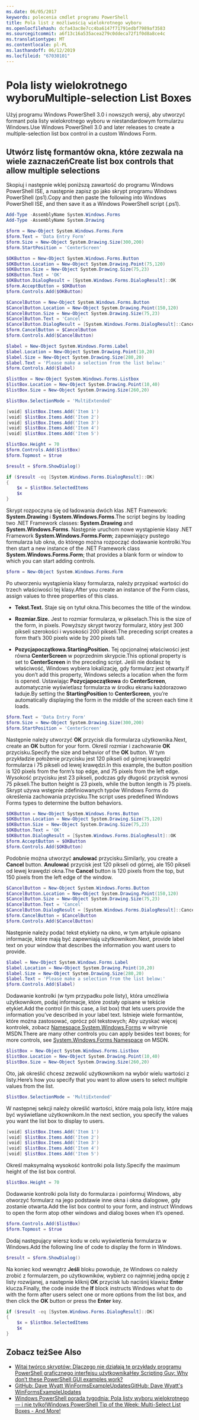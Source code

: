 ```yaml
---
ms.date: 06/05/2017
keywords: polecenia cmdlet programu PowerShell
title: Pola list z możliwością wielokrotnego wyboru
ms.openlocfilehash: dcfa43ac8e7cc4ba6147f71791edbf7989af3583
ms.sourcegitcommit: a6f13c16a535acea279c0ddeca72f1f0d8a8ce4c
ms.translationtype: MT
ms.contentlocale: pl-PL
ms.lasthandoff: 06/12/2019
ms.locfileid: "67030101"
---
```

# <a name="multiple-selection-list-boxes"></a><span data-ttu-id="f637f-103">Pola listy wielokrotnego wyboru</span><span class="sxs-lookup"><span data-stu-id="f637f-103">Multiple-selection List Boxes</span></span>

<span data-ttu-id="f637f-104">Użyj programu Windows PowerShell 3.0 i nowszych wersji, aby utworzyć formant pola listy wielokrotnego wyboru w niestandardowym formularzu Windows.</span><span class="sxs-lookup"><span data-stu-id="f637f-104">Use Windows PowerShell 3.0 and later releases to create a multiple-selection list box control in a custom Windows Form.</span></span>

## <a name="create-list-box-controls-that-allow-multiple-selections"></a><span data-ttu-id="f637f-105">Utwórz listę formantów okna, które zezwala na wiele zaznaczeń</span><span class="sxs-lookup"><span data-stu-id="f637f-105">Create list box controls that allow multiple selections</span></span>

<span data-ttu-id="f637f-106">Skopiuj i następnie wklej poniższą zawartość do programu Windows PowerShell ISE, a następnie zapisz go jako skrypt programu Windows PowerShell (ps1).</span><span class="sxs-lookup"><span data-stu-id="f637f-106">Copy and then paste the following into Windows PowerShell ISE, and then save it as a Windows PowerShell script (.ps1).</span></span>

```powershell
Add-Type -AssemblyName System.Windows.Forms
Add-Type -AssemblyName System.Drawing

$form = New-Object System.Windows.Forms.Form
$form.Text = 'Data Entry Form'
$form.Size = New-Object System.Drawing.Size(300,200)
$form.StartPosition = 'CenterScreen'

$OKButton = New-Object System.Windows.Forms.Button
$OKButton.Location = New-Object System.Drawing.Point(75,120)
$OKButton.Size = New-Object System.Drawing.Size(75,23)
$OKButton.Text = 'OK'
$OKButton.DialogResult = [System.Windows.Forms.DialogResult]::OK
$form.AcceptButton = $OKButton
$form.Controls.Add($OKButton)

$CancelButton = New-Object System.Windows.Forms.Button
$CancelButton.Location = New-Object System.Drawing.Point(150,120)
$CancelButton.Size = New-Object System.Drawing.Size(75,23)
$CancelButton.Text = 'Cancel'
$CancelButton.DialogResult = [System.Windows.Forms.DialogResult]::Cancel
$form.CancelButton = $CancelButton
$form.Controls.Add($CancelButton)

$label = New-Object System.Windows.Forms.Label
$label.Location = New-Object System.Drawing.Point(10,20)
$label.Size = New-Object System.Drawing.Size(280,20)
$label.Text = 'Please make a selection from the list below:'
$form.Controls.Add($label)

$listBox = New-Object System.Windows.Forms.Listbox
$listBox.Location = New-Object System.Drawing.Point(10,40)
$listBox.Size = New-Object System.Drawing.Size(260,20)

$listBox.SelectionMode = 'MultiExtended'

[void] $listBox.Items.Add('Item 1')
[void] $listBox.Items.Add('Item 2')
[void] $listBox.Items.Add('Item 3')
[void] $listBox.Items.Add('Item 4')
[void] $listBox.Items.Add('Item 5')

$listBox.Height = 70
$form.Controls.Add($listBox)
$form.Topmost = $true

$result = $form.ShowDialog()

if ($result -eq [System.Windows.Forms.DialogResult]::OK)
{
    $x = $listBox.SelectedItems
    $x
}
```

<span data-ttu-id="f637f-107">Skrypt rozpoczyna się od ładowania dwóch klas .NET Framework: **System.Drawing** i **System.Windows.Forms**.</span><span class="sxs-lookup"><span data-stu-id="f637f-107">The script begins by loading two .NET Framework classes: **System.Drawing** and **System.Windows.Forms**.</span></span> <span data-ttu-id="f637f-108">Następnie uruchom nowe wystąpienie klasy .NET Framework **System.Windows.Forms.Form**; zapewniający pustego formularza lub okna, do którego można rozpocząć dodawanie kontrolki.</span><span class="sxs-lookup"><span data-stu-id="f637f-108">You then start a new instance of the .NET Framework class **System.Windows.Forms.Form**; that provides a blank form or window to which you can start adding controls.</span></span>

```powershell
$form = New-Object System.Windows.Forms.Form
```

<span data-ttu-id="f637f-109">Po utworzeniu wystąpienia klasy formularza, należy przypisać wartości do trzech właściwości tej klasy.</span><span class="sxs-lookup"><span data-stu-id="f637f-109">After you create an instance of the Form class, assign values to three properties of this class.</span></span>

- <span data-ttu-id="f637f-110">**Tekst.**</span><span class="sxs-lookup"><span data-stu-id="f637f-110">**Text.**</span></span> <span data-ttu-id="f637f-111">Staje się on tytuł okna.</span><span class="sxs-lookup"><span data-stu-id="f637f-111">This becomes the title of the window.</span></span>

- <span data-ttu-id="f637f-112">**Rozmiar.**</span><span class="sxs-lookup"><span data-stu-id="f637f-112">**Size.**</span></span> <span data-ttu-id="f637f-113">Jest to rozmiar formularza, w pikselach.</span><span class="sxs-lookup"><span data-stu-id="f637f-113">This is the size of the form, in pixels.</span></span> <span data-ttu-id="f637f-114">Powyższy skrypt tworzy formularz, który jest 300 pikseli szerokości i wysokości 200 pikseli.</span><span class="sxs-lookup"><span data-stu-id="f637f-114">The preceding script creates a form that’s 300 pixels wide by 200 pixels tall.</span></span>

- <span data-ttu-id="f637f-115">**Pozycjapoczątkowa.**</span><span class="sxs-lookup"><span data-stu-id="f637f-115">**StartingPosition.**</span></span> <span data-ttu-id="f637f-116">Tej opcjonalnej właściwości jest równa **CenterScreen** w poprzednim skrypcie.</span><span class="sxs-lookup"><span data-stu-id="f637f-116">This optional property is set to **CenterScreen** in the preceding script.</span></span> <span data-ttu-id="f637f-117">Jeśli nie dodasz tę właściwość, Windows wybiera lokalizację, gdy formularz jest otwarty.</span><span class="sxs-lookup"><span data-stu-id="f637f-117">If you don’t add this property, Windows selects a location when the form is opened.</span></span> <span data-ttu-id="f637f-118">Ustawiając **Pozycjapoczątkowa** do **CenterScreen**, automatycznie wyświetlasz formularza w środku ekranu każdorazowo ładuje.</span><span class="sxs-lookup"><span data-stu-id="f637f-118">By setting the **StartingPosition** to **CenterScreen**, you’re automatically displaying the form in the middle of the screen each time it loads.</span></span>

```powershell
$form.Text = 'Data Entry Form'
$form.Size = New-Object System.Drawing.Size(300,200)
$form.StartPosition = 'CenterScreen'
```

<span data-ttu-id="f637f-119">Następnie należy utworzyć **OK** przycisk dla formularza użytkownika.</span><span class="sxs-lookup"><span data-stu-id="f637f-119">Next, create an **OK** button for your form.</span></span> <span data-ttu-id="f637f-120">Określ rozmiar i zachowanie **OK** przycisku.</span><span class="sxs-lookup"><span data-stu-id="f637f-120">Specify the size and behavior of the **OK** button.</span></span> <span data-ttu-id="f637f-121">W tym przykładzie położenie przycisku jest 120 pikseli od górnej krawędzi formularza i 75 pikseli od lewej krawędzi.</span><span class="sxs-lookup"><span data-stu-id="f637f-121">In this example, the button position is 120 pixels from the form’s top edge, and 75 pixels from the left edge.</span></span> <span data-ttu-id="f637f-122">Wysokość przycisku jest 23 pikseli, podczas gdy długość przycisk wynosi 75 pikseli.</span><span class="sxs-lookup"><span data-stu-id="f637f-122">The button height is 23 pixels, while the button length is 75 pixels.</span></span> <span data-ttu-id="f637f-123">Skrypt używa wstępnie zdefiniowanych typów Windows Forms do określenia zachowania przycisku.</span><span class="sxs-lookup"><span data-stu-id="f637f-123">The script uses predefined Windows Forms types to determine the button behaviors.</span></span>

```powershell
$OKButton = New-Object System.Windows.Forms.Button
$OKButton.Location = New-Object System.Drawing.Size(75,120)
$OKButton.Size = New-Object System.Drawing.Size(75,23)
$OKButton.Text = 'OK'
$OKButton.DialogResult = [System.Windows.Forms.DialogResult]::OK
$form.AcceptButton = $OKButton
$form.Controls.Add($OKButton)
```

<span data-ttu-id="f637f-124">Podobnie można utworzyć **anulować** przycisku.</span><span class="sxs-lookup"><span data-stu-id="f637f-124">Similarly, you create a **Cancel** button.</span></span> <span data-ttu-id="f637f-125">**Anulować** przycisk jest 120 pikseli od górnej, ale 150 pikseli od lewej krawędzi okna.</span><span class="sxs-lookup"><span data-stu-id="f637f-125">The **Cancel** button is 120 pixels from the top, but 150 pixels from the left edge of the window.</span></span>

```powershell
$CancelButton = New-Object System.Windows.Forms.Button
$CancelButton.Location = New-Object System.Drawing.Point(150,120)
$CancelButton.Size = New-Object System.Drawing.Size(75,23)
$CancelButton.Text = 'Cancel'
$CancelButton.DialogResult = [System.Windows.Forms.DialogResult]::Cancel
$form.CancelButton = $CancelButton
$form.Controls.Add($CancelButton)
```

<span data-ttu-id="f637f-126">Następnie należy podać tekst etykiety na okno, w tym artykule opisano informacje, które mają być zapewniają użytkownikom.</span><span class="sxs-lookup"><span data-stu-id="f637f-126">Next, provide label text on your window that describes the information you want users to provide.</span></span>

```powershell
$label = New-Object System.Windows.Forms.Label
$label.Location = New-Object System.Drawing.Point(10,20)
$label.Size = New-Object System.Drawing.Size(280,20)
$label.Text = 'Please make a selection from the list below:'
$form.Controls.Add($label)
```

<span data-ttu-id="f637f-127">Dodawanie kontrolki (w tym przypadku pole listy), która umożliwia użytkownikom, podaj informacje, które zostały opisane w tekście etykiet.</span><span class="sxs-lookup"><span data-stu-id="f637f-127">Add the control (in this case, a list box) that lets users provide the information you’ve described in your label text.</span></span> <span data-ttu-id="f637f-128">Istnieje wiele formantów, które można zastosować, oprócz pól tekstowych; Aby uzyskać więcej kontrolek, zobacz [Namespace System.Windows.Forms](https://msdn.microsoft.com/library/k50ex0x9(v=vs.110).aspx) w witrynie MSDN.</span><span class="sxs-lookup"><span data-stu-id="f637f-128">There are many other controls you can apply besides text boxes; for more controls, see [System.Windows.Forms Namespace](https://msdn.microsoft.com/library/k50ex0x9(v=vs.110).aspx) on MSDN.</span></span>

```powershell
$listBox = New-Object System.Windows.Forms.Listbox
$listBox.Location = New-Object System.Drawing.Point(10,40)
$listBox.Size = New-Object System.Drawing.Size(260,20)
```

<span data-ttu-id="f637f-129">Oto, jak określić chcesz zezwolić użytkownikom na wybór wielu wartości z listy.</span><span class="sxs-lookup"><span data-stu-id="f637f-129">Here’s how you specify that you want to allow users to select multiple values from the list.</span></span>

```powershell
$listBox.SelectionMode = 'MultiExtended'
```

<span data-ttu-id="f637f-130">W następnej sekcji należy określić wartości, które mają pola listy, które mają być wyświetlane użytkownikom.</span><span class="sxs-lookup"><span data-stu-id="f637f-130">In the next section, you specify the values you want the list box to display to users.</span></span>

```powershell
[void] $listBox.Items.Add('Item 1')
[void] $listBox.Items.Add('Item 2')
[void] $listBox.Items.Add('Item 3')
[void] $listBox.Items.Add('Item 4')
[void] $listBox.Items.Add('Item 5')
```

<span data-ttu-id="f637f-131">Określ maksymalną wysokość kontrolki pola listy.</span><span class="sxs-lookup"><span data-stu-id="f637f-131">Specify the maximum height of the list box control.</span></span>

```powershell
$listBox.Height = 70
```

<span data-ttu-id="f637f-132">Dodawanie kontrolki pola listy do formularza i poinformuj Windows, aby otworzyć formularz na jego podstawie inne okna i okna dialogowe, gdy zostanie otwarta.</span><span class="sxs-lookup"><span data-stu-id="f637f-132">Add the list box control to your form, and instruct Windows to open the form atop other windows and dialog boxes when it’s opened.</span></span>

```powershell
$form.Controls.Add($listBox)
$form.Topmost = $true
```

<span data-ttu-id="f637f-133">Dodaj następujący wiersz kodu w celu wyświetlenia formularza w Windows.</span><span class="sxs-lookup"><span data-stu-id="f637f-133">Add the following line of code to display the form in Windows.</span></span>

```powershell
$result = $form.ShowDialog()
```

<span data-ttu-id="f637f-134">Na koniec kod wewnątrz **Jeśli** bloku powoduje, że Windows co należy zrobić z formularzem, po użytkowników, wybierz co najmniej jedną opcję z listy rozwijanej, a następnie kliknij **OK** przycisk lub naciśnij klawisz **Enter**  klucza.</span><span class="sxs-lookup"><span data-stu-id="f637f-134">Finally, the code inside the **If** block instructs Windows what to do with the form after users select one or more options from the list box, and then click the **OK** button or press the **Enter** key.</span></span>

```powershell
if ($result -eq [System.Windows.Forms.DialogResult]::OK)
{
    $x = $listBox.SelectedItems
    $x
}
```

## <a name="see-also"></a><span data-ttu-id="f637f-135">Zobacz też</span><span class="sxs-lookup"><span data-stu-id="f637f-135">See Also</span></span>

- [<span data-ttu-id="f637f-136">Witaj twórco skryptów:  Dlaczego nie działają te przykłady programu PowerShell graficznego interfejsu użytkownika</span><span class="sxs-lookup"><span data-stu-id="f637f-136">Hey Scripting Guy:  Why don’t these PowerShell GUI examples work?</span></span>](https://go.microsoft.com/fwlink/?LinkId=506644)
- [<span data-ttu-id="f637f-137">GitHub: Dave Wyatt WinFormsExampleUpdates</span><span class="sxs-lookup"><span data-stu-id="f637f-137">GitHub: Dave Wyatt's WinFormsExampleUpdates</span></span>](https://github.com/dlwyatt/WinFormsExampleUpdates)
- [<span data-ttu-id="f637f-138">Windows PowerShell porada tygodnia:  Pola listy wyboru wielokrotnego — i nie tylko!</span><span class="sxs-lookup"><span data-stu-id="f637f-138">Windows PowerShell Tip of the Week:  Multi-Select List Boxes - And More!</span></span>](https://technet.microsoft.com/library/ff730950.aspx)
